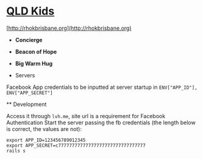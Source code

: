 # [QLD Kids](http://www.queenslandkids.org)

[http://rhokbrisbane.org](http://rhokbrisbane.org)

* **Concierge**
* **Beacon of Hope**
* **Big Warm Hug**

* Servers

Facebook App credentials to be inputted at server startup in `ENV["APP_ID"], ENV["APP_SECRET"]`

** Development

Access it through `lvh.me`, site url is a requirement for Facebook Authentication
Start the server passing the fb credentials (the length below is correct, the values are not):

    export APP_ID=123456789012345
    export APP_SECRET=c77777777777777777777777777777777
    rails s

